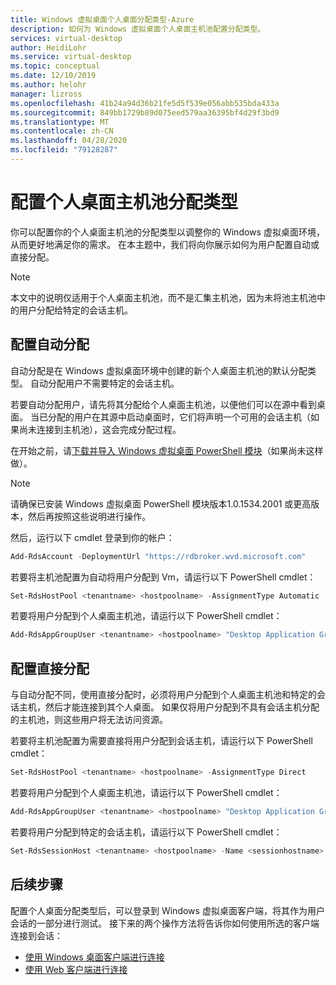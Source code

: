 ```yaml
---
title: Windows 虚拟桌面个人桌面分配类型-Azure
description: 如何为 Windows 虚拟桌面个人桌面主机池配置分配类型。
services: virtual-desktop
author: HeidiLohr
ms.service: virtual-desktop
ms.topic: conceptual
ms.date: 12/10/2019
ms.author: helohr
manager: lizross
ms.openlocfilehash: 41b24a94d36b21fe5d5f539e056abb535bda433a
ms.sourcegitcommit: 849bb1729b89d075eed579aa36395bf4d29f3bd9
ms.translationtype: MT
ms.contentlocale: zh-CN
ms.lasthandoff: 04/28/2020
ms.locfileid: "79128287"
---
```

# <a name="configure-the-personal-desktop-host-pool-assignment-type"></a>配置个人桌面主机池分配类型

你可以配置你的个人桌面主机池的分配类型以调整你的 Windows 虚拟桌面环境，从而更好地满足你的需求。 在本主题中，我们将向你展示如何为用户配置自动或直接分配。

>[!NOTE]
> 本文中的说明仅适用于个人桌面主机池，而不是汇集主机池，因为未将池主机池中的用户分配给特定的会话主机。

## <a name="configure-automatic-assignment"></a>配置自动分配

自动分配是在 Windows 虚拟桌面环境中创建的新个人桌面主机池的默认分配类型。 自动分配用户不需要特定的会话主机。

若要自动分配用户，请先将其分配给个人桌面主机池，以便他们可以在源中看到桌面。 当已分配的用户在其源中启动桌面时，它们将声明一个可用的会话主机（如果尚未连接到主机池），这会完成分配过程。

在开始之前，请[下载并导入 Windows 虚拟桌面 PowerShell 模块](/powershell/windows-virtual-desktop/overview/)（如果尚未这样做）。 

> [!NOTE]
> 请确保已安装 Windows 虚拟桌面 PowerShell 模块版本1.0.1534.2001 或更高版本，然后再按照这些说明进行操作。

然后，运行以下 cmdlet 登录到你的帐户：

```powershell
Add-RdsAccount -DeploymentUrl "https://rdbroker.wvd.microsoft.com"
```

若要将主机池配置为自动将用户分配到 Vm，请运行以下 PowerShell cmdlet：

```powershell
Set-RdsHostPool <tenantname> <hostpoolname> -AssignmentType Automatic
```

若要将用户分配到个人桌面主机池，请运行以下 PowerShell cmdlet：

```powershell
Add-RdsAppGroupUser <tenantname> <hostpoolname> "Desktop Application Group" -UserPrincipalName <userupn>
```

## <a name="configure-direct-assignment"></a>配置直接分配

与自动分配不同，使用直接分配时，必须将用户分配到个人桌面主机池和特定的会话主机，然后才能连接到其个人桌面。 如果仅将用户分配到不具有会话主机分配的主机池，则这些用户将无法访问资源。

若要将主机池配置为需要直接将用户分配到会话主机，请运行以下 PowerShell cmdlet：

```powershell
Set-RdsHostPool <tenantname> <hostpoolname> -AssignmentType Direct
```

若要将用户分配到个人桌面主机池，请运行以下 PowerShell cmdlet：

```powershell
Add-RdsAppGroupUser <tenantname> <hostpoolname> "Desktop Application Group" -UserPrincipalName <userupn>
```

若要将用户分配到特定的会话主机，请运行以下 PowerShell cmdlet：

```powershell
Set-RdsSessionHost <tenantname> <hostpoolname> -Name <sessionhostname> -AssignedUser <userupn>
```

## <a name="next-steps"></a>后续步骤

配置个人桌面分配类型后，可以登录到 Windows 虚拟桌面客户端，将其作为用户会话的一部分进行测试。 接下来的两个操作方法将告诉你如何使用所选的客户端连接到会话：

- [使用 Windows 桌面客户端进行连接](connect-windows-7-and-10.md)
- [使用 Web 客户端进行连接](connect-web.md)
